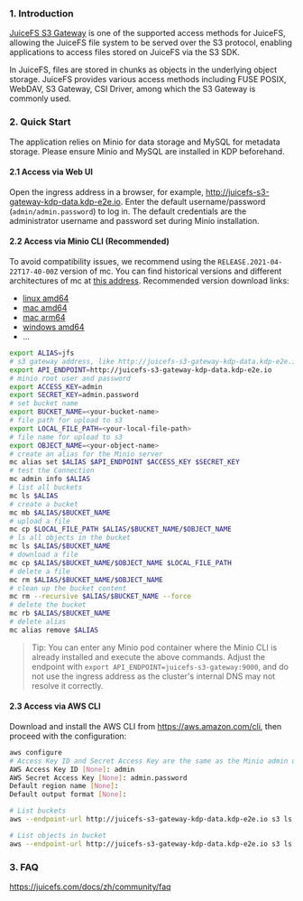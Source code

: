 ### 1. Introduction
[JuiceFS S3 Gateway](https://juicefs.com/docs/zh/community/guide/gateway) is one of the supported access methods for JuiceFS, allowing the JuiceFS file system to be served over the S3 protocol, enabling applications to access files stored on JuiceFS via the S3 SDK.

In JuiceFS, files are stored in chunks as objects in the underlying object storage. JuiceFS provides various access methods including FUSE POSIX, WebDAV, S3 Gateway, CSI Driver, among which the S3 Gateway is commonly used.

### 2. Quick Start
The application relies on Minio for data storage and MySQL for metadata storage. Please ensure Minio and MySQL are installed in KDP beforehand.

#### 2.1 Access via Web UI
Open the ingress address in a browser, for example, http://juicefs-s3-gateway-kdp-data.kdp-e2e.io. Enter the default username/password (`admin/admin.password`) to log in. The default credentials are the administrator username and password set during Minio installation.

#### 2.2 Access via Minio CLI (Recommended)
To avoid compatibility issues, we recommend using the `RELEASE.2021-04-22T17-40-00Z` version of mc. You can find historical versions and different architectures of mc at [this address](https://dl.min.io/client/mc/release). Recommended version download links:
- [linux amd64](https://dl.min.io/client/mc/release/linux-amd64/archive/mc.RELEASE.2021-04-22T17-40-00Z)
- [mac amd64](https://dl.min.io/client/mc/release/darwin-amd64/archive/mc.RELEASE.2021-04-22T17-40-00Z)
- [mac arm64](https://dl.min.io/client/mc/release/darwin-arm64/archive/mc.RELEASE.2021-04-22T17-40-00Z)
- [windows amd64](https://dl.min.io/client/mc/release/windows-amd64/archive/mc.RELEASE.2021-04-22T17-40-00Z)
- ...


```bash
export ALIAS=jfs
# s3 gateway address, like http://juicefs-s3-gateway-kdp-data.kdp-e2e.io
export API_ENDPOINT=http://juicefs-s3-gateway-kdp-data.kdp-e2e.io
# minio root user and password
export ACCESS_KEY=admin
export SECRET_KEY=admin.password
# set bucket name
export BUCKET_NAME=<your-bucket-name>
# file path for upload to s3
export LOCAL_FILE_PATH=<your-local-file-path>
# file name for upload to s3
export OBJECT_NAME=<your-object-name>
# create an alias for the Minio server
mc alias set $ALIAS $API_ENDPOINT $ACCESS_KEY $SECRET_KEY
# test the Connection
mc admin info $ALIAS
# list all buckets
mc ls $ALIAS
# create a bucket
mc mb $ALIAS/$BUCKET_NAME
# upload a file
mc cp $LOCAL_FILE_PATH $ALIAS/$BUCKET_NAME/$OBJECT_NAME
# ls all objects in the bucket
mc ls $ALIAS/$BUCKET_NAME
# download a file
mc cp $ALIAS/$BUCKET_NAME/$OBJECT_NAME $LOCAL_FILE_PATH
# delete a file
mc rm $ALIAS/$BUCKET_NAME/$OBJECT_NAME
# clean up the bucket content
mc rm --recursive $ALIAS/$BUCKET_NAME --force
# delete the bucket
mc rb $ALIAS/$BUCKET_NAME
# delete alias
mc alias remove $ALIAS
```

> Tip: You can enter any Minio pod container where the Minio CLI is already installed and execute the above commands. Adjust the endpoint with `export API_ENDPOINT=juicefs-s3-gateway:9000`, and do not use the ingress address as the cluster's internal DNS may not resolve it correctly.


#### 2.3 Access via AWS CLI
Download and install the AWS CLI from https://aws.amazon.com/cli, then proceed with the configuration:

```bash
aws configure
# Access Key ID and Secret Access Key are the same as the Minio admin username and password
AWS Access Key ID [None]: admin
AWS Secret Access Key [None]: admin.password
Default region name [None]:
Default output format [None]:

# List buckets
aws --endpoint-url http://juicefs-s3-gateway-kdp-data.kdp-e2e.io s3 ls

# List objects in bucket
aws --endpoint-url http://juicefs-s3-gateway-kdp-data.kdp-e2e.io s3 ls s3://<bucket>
```

### 3. FAQ

https://juicefs.com/docs/zh/community/faq

